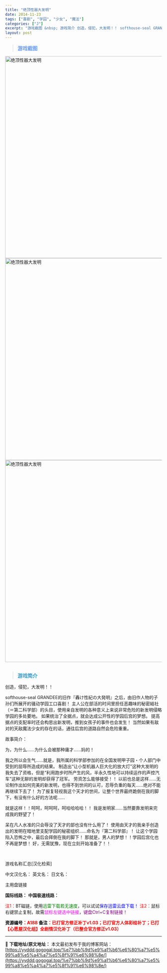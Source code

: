 ```yaml
---
title: "绝顶性器大发明"
date: 2014-11-23
tags: ["喜剧", "学园", "少女", "魔法"]
categories: ["J"]
excerpt: "游戏截图 &nbsp; 游戏简介 创造，侵犯，大发明！！ softhouse-seal GRANDEE的旧作『轟け性紀の大発明』之后，由旧作人物的子孙们所展开的骚动学园工口喜剧！ 主人公在部活的时间里担任恶趣味的秘密結社（＝第二科学部）的头目，使用亲自发明的各种意义上来说非常危险的新发明侵略学园的多&hellip;"
layout: post
---
```


<div>
<blockquote><b><span style="font-size: 12pt; color: #6699ff;">游戏截图</span></b></blockquote>
<div><img title="点击放大" src="https://yyddd.gogogal.top/wp-content/uploads/2025/04/20250430_6811daa5a5ff8.webp" alt="绝顶性器大发明" width="650" /></div>
<div><img title="点击放大" src="https://yyddd.gogogal.top/wp-content/uploads/2025/04/20250430_6811daa7cfbd8.webp" alt="绝顶性器大发明" width="650" /></div>
<div><img title="点击放大" src="https://yyddd.gogogal.top/wp-content/uploads/2025/04/20250430_6811daa951814.webp" alt="绝顶性器大发明" width="650" /></div>
&nbsp;
<blockquote><b><span style="font-size: 12pt; color: #3399cc;">游戏简介</span></b></blockquote>
<div>

创造，侵犯，大发明！！

softhouse-seal GRANDEE的旧作『轟け性紀の大発明』之后，由旧作人物的子孙们所展开的骚动学园工口喜剧！
主人公在部活的时间里担任恶趣味的秘密結社（＝第二科学部）的头目，使用亲自发明的各种意义上来说非常危险的新发明侵略学园的多处要地。
如果统治了全据点，就会达成公开性的学园后宫的梦想。
提高据点的支配率时还会构思出新发明，推到女孩子的事件也会发生！
当然如果有敌对的天敌魔法少女的存在的话，通往后宫的道路自然会危险重重。

故事简介：

为，为什么……为什么会被那种庸才……妈的！

我之所以会生气……就是，我所属的科学部参加的在全国发明甲子园・个人部门中受到的屈辱所造成的结果。
制造出“让小型机器人巨大化的放大灯”这种大发明的我失去了资格，但是“利用跑步时所产生的风，半永久性地可以持续运作的声控汽车”这种无聊的发明却获得了冠军。
劳资怎么能够接受！！
以前也总是这样……无论制作出如何完美的新发明，也得不到世间的认可，忍辱负重的每天……绝对不能再继续下去了！
为了报复轻视我这个天才的世间，让整个世界最终跪倒在我的脚下，有没有什么好的方法呢……

就是这样！！呵呵，呵呵呵，呵哈哈哈哈！！
我是发明家……当然要靠发明来完成我的野望了！

呆在凡人水准的只会辱没了天才的部也没有什么用了！
使用由天才的我亲手创造出的发明在暗地里支配学园的秘密组织……命名为『第二科学部』！
让这个学园陷入恐怖之中，最后会拜倒在我的脚下！
那就是，男人的梦想！！学园后宫化也不再是梦想！
好，无需犹豫，现在立刻开始准备了！！

</div>
&nbsp;

游戏名称汇总[汉化检索]

中文汉化名：
英文名：
日文名：

</div>
<div class="panel panel-primary">
<div class="panel-heading">主用盘链接</div>
<div class="panel-body">

<b>国际线路：</b>
<b>中国极速线路：</b>


<span style="color: #ff0000;">注1：</span>BT磁链，使用<span style="color: #008000;">迅雷下载若无速度</span>，可以试试<span style="color: #0000ff;">保存迅雷云盘下载！</span>
<span style="color: #ff0000;">注2：</span>鼠标右键禁止复制，故需<span style="color: #ff00ff;">鼠标左键选中链接</span>，<span style="color: #800080;">键盘Ctrl+C复制链接！</span>

</div>
<div class="panel-footer"><span style="color: #ff0000;"><b><span style="color: #000000;">资源编号</span>：A188</b></span>
<span style="color: #ff0000;"><b><span style="color: #000000;">备注</span>：已打官方修正补丁v1.03；已打官方人体彩绘补丁；已打【心愿屋汉化组】全剧情汉化补丁（已整合官方修正v1.03）</b></span></div>
</div>

---
📖 **下载地址/原文地址：** 本文最初发布于我的博客网站：[https://yyddd.gogogal.top/%e7%bb%9d%e9%a1%b6%e6%80%a7%e5%99%a8%e5%a4%a7%e5%8f%91%e6%98%8e/](https://yyddd.gogogal.top/%e7%bb%9d%e9%a1%b6%e6%80%a7%e5%99%a8%e5%a4%a7%e5%8f%91%e6%98%8e/)
